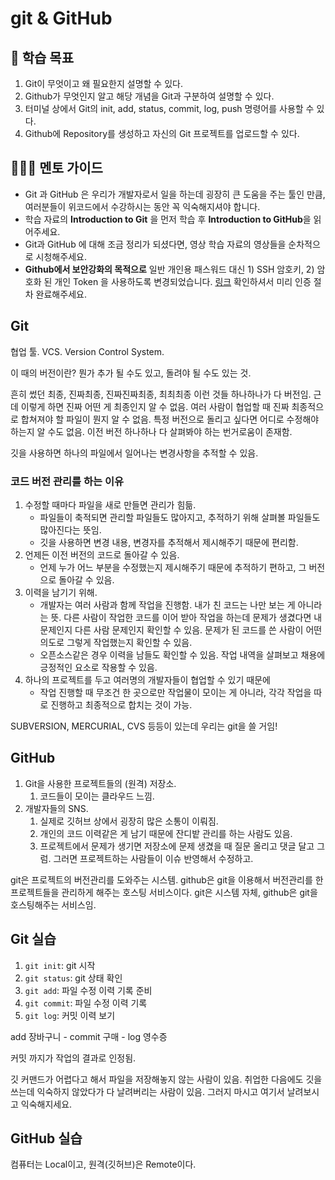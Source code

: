 # git & GitHub

## 🚀 학습 목표

1. Git이 무엇이고 왜 필요한지 설명할 수 있다.
2. Github가 무엇인지 알고 해당 개념을 Git과 구분하여 설명할 수 있다.
3. 터미널 상에서 Git의 init, add, status, commit, log, push 명령어를 사용할 수 있다.
4. Github에 Repository를 생성하고 자신의 Git 프로젝트를 업로드할 수 있다.

## 💁🏻‍♂️ 멘토 가이드

- Git 과 GitHub 은 우리가 개발자로서 일을 하는데 굉장히 큰 도움을 주는 툴인 만큼, 여러분들이 위코드에서 수강하시는 동안 꼭 익숙해지셔야 합니다.
- 학습 자료의 **Introduction to Git** 을 먼저 학습 후 **Introduction to GitHub**을 읽어주세요.
- Git과 GitHub 에 대해 조금 정리가 되셨다면, 영상 학습 자료의 영상들을 순차적으로 시청해주세요.
- **Github에서 보안강화의 목적으로** 일반 개인용 패스워드 대신 1) SSH 암호키, 2) 암호화 된 개인 Token 을 사용하도록 변경되었습니다. [링크](https://amkorousagi-money.tistory.com/entry/Git-personal-access-token) 확인하셔서 미리 인증 절차 완료해주세요.

## Git

협업 툴. VCS. Version Control System.

이 때의 버전이란? 뭔가 추가 될 수도 있고, 돌려야 될 수도 있는 것.

흔히 썼던 최종, 진짜최종, 진짜진짜최종, 최최최종 이런 것들 하나하나가 다 버전임. 근데 이렇게 하면 진짜 어떤 게 최종인지 알 수 없음. 여러 사람이 협업할 때 진짜 최종적으로 합쳐져야 할 파일이 뭔지 알 수 없음. 특정 버전으로 돌리고 싶다면 어디로 수정해야 하는지 알 수도 없음. 이전 버전 하나하나 다 살펴봐야 하는 번거로움이 존재함.

깃을 사용하면 하나의 파일에서 일어나는 변경사항을 추적할 수 있음.

### 코드 버전 관리를 하는 이유

1. 수정할 때마다 파일을 새로 만들면 관리가 힘듦.
   - 파일들이 축적되면 관리할 파일들도 많아지고, 추적하기 위해 살펴볼 파일들도 많아진다는 뜻임.
   - 깃을 사용하면 변경 내용, 변경자를 추적해서 제시해주기 때문에 편리함.
2. 언제든 이전 버전의 코드로 돌아갈 수 있음.
   - 언제 누가 어느 부분을 수정했는지 제시해주기 때문에 추적하기 편하고, 그 버전으로 돌아갈 수 있음.
3. 이력을 남기기 위해.
   - 개발자는 여러 사람과 함께 작업을 진행함. 내가 친 코드는 나만 보는 게 아니라는 뜻. 다른 사람이 작업한 코드를 이어 받아 작업을 하는데 문제가 생겼다면 내 문제인지 다른 사람 문제인지 확인할 수 있음. 문제가 된 코드를 쓴 사람이 어떤 의도로 그렇게 작업했는지 확인할 수 있음.
   - 오픈소스같은 경우 이력을 남들도 확인할 수 있음. 작업 내역을 살펴보고 채용에 긍정적인 요소로 작용할 수 있음.
4. 하나의 프로젝트를 두고 여러명의 개발자들이 협업할 수 있기 때문에
   - 작업 진행할 때 무조건 한 곳으로만 작업물이 모이는 게 아니라, 각각 작업을 따로 진행하고 최종적으로 합치는 것이 가능.

SUBVERSION, MERCURIAL, CVS 등등이 있는데 우리는 git을 쓸 거임!

## GitHub

1. Git을 사용한 프로젝트들의 (원격) 저장소.
   1. 코드들이 모이는 클라우드 느낌.
2. 개발자들의 SNS.
   1. 실제로 깃허브 상에서 굉장히 많은 소통이 이뤄짐.
   2. 개인의 코드 이력같은 게 남기 때문에 잔디밭 관리를 하는 사람도 있음.
   3. 프로젝트에서 문제가 생기면 저장소에 문제 생겼을 때 질문 올리고 댓글 달고 그럼. 그러면 프로젝트하는 사람들이 이슈 반영해서 수정하고.

git은 프로젝트의 버전관리를 도와주는 시스템. github은 git을 이용해서 버전관리를 한 프로젝트들을 관리하게 해주는 호스팅 서비스이다. git은 시스템 자체, github은 git을 호스팅해주는 서비스임.

## Git 실습

1. `git init`: git 시작
2. `git status`: git 상태 확인
3. `git add`: 파일 수정 이력 기록 준비
4. `git commit`: 파일 수정 이력 기록
5. `git log`: 커밋 이력 보기

add 장바구니 - commit 구매 - log 영수증

커밋 까지가 작업의 결과로 인정됨.

깃 커맨드가 어렵다고 해서 파일을 저장해놓지 않는 사람이 있음. 취업한 다음에도 깃을 쓰는데 익숙하지 않았다가 다 날려버리는 사람이 있음. 그러지 마시고 여기서 날려보시고 익숙해지세요.

## GitHub 실습

컴퓨터는 Local이고, 원격(깃허브)은 Remote이다.

